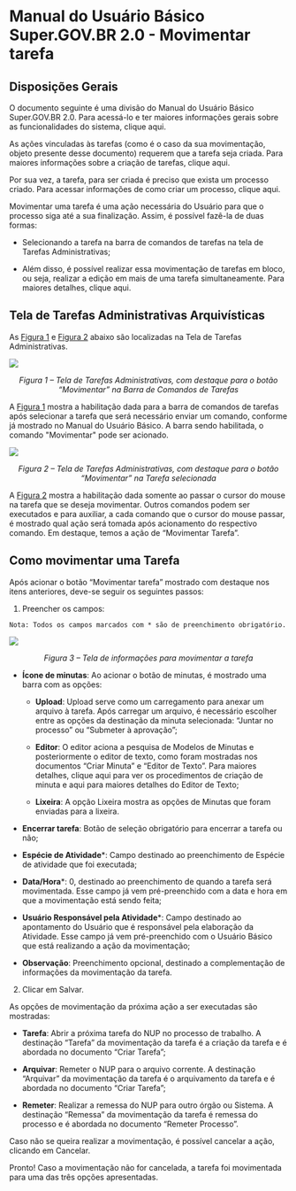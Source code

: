 # Manual do Usuário Básico Super.GOV.BR 2.0 - Movimentar tarefa

## Disposições Gerais

O documento seguinte é uma divisão do Manual do Usuário Básico Super.GOV.BR 2.0. Para acessá-lo e ter maiores informações gerais sobre as funcionalidades do sistema, clique aqui. 

As ações vinculadas às tarefas (como é o caso da sua movimentação, objeto presente desse documento) requerem que a tarefa seja criada. Para maiores informações sobre a criação de tarefas, clique aqui. 

Por sua vez, a tarefa, para ser criada é preciso que exista um processo criado. Para acessar informações de como criar um processo, clique aqui. 

Movimentar uma tarefa é uma ação necessária do Usuário para que o processo siga até a sua finalização. Assim, é possível fazê-la de duas formas:  

* Selecionando a tarefa na barra de comandos de tarefas na tela de Tarefas Administrativas; 

* Além disso, é possível realizar essa movimentação de tarefas em bloco, ou seja, realizar a edição em mais de uma tarefa simultaneamente. Para maiores detalhes, clique aqui. 

## Tela de Tarefas Administrativas Arquivísticas 

As <ins>Figura 1</ins> e <ins>Figura 2</ins> abaixo são localizadas na Tela de Tarefas Administrativas.

<img src="../../manual/figuras/TelaTarefas_MovimentarTarefa.png"/><p style="text-align: center;">*Figura 1 – Tela de Tarefas Administrativas, com destaque para o botão “Movimentar” na Barra de Comandos de Tarefas*</p>

A <ins>Figura 1</ins> mostra a habilitação dada para a barra de comandos de tarefas após selecionar a tarefa que será necessário enviar um comando, conforme já mostrado no Manual do Usuário Básico. A barra sendo habilitada, o comando "Movimentar" pode ser acionado.

<img src="../../manual/figuras/TelaTarefas_MovimentarTarefaMenu01.png"/><p style="text-align: center;">*Figura 2 – Tela de Tarefas Administrativas, com destaque para o botão “Movimentar” na Tarefa selecionada*</p>

A <ins>Figura 2</ins> mostra a habilitação dada somente ao passar o cursor do mouse na tarefa que se deseja movimentar. Outros comandos podem ser executados e para auxiliar, a cada comando que o cursor do mouse passar, é mostrado qual ação será tomada após acionamento do respectivo comando. Em destaque, temos a ação de “Movimentar Tarefa”.

## Como movimentar uma Tarefa

Após acionar o botão “Movimentar tarefa” mostrado com destaque nos itens anteriores, deve-se seguir os seguintes passos:

1. Preencher os campos:

```{note}
Nota: Todos os campos marcados com * são de preenchimento obrigatório.
```

<img src="../../manual/figuras/TelaMovimentarTarefa.png"/><p style="text-align: center;">*Figura 3 – Tela de informações para movimentar a tarefa*</p>

* **Ícone de minutas**: Ao acionar o botão de minutas, é mostrado uma barra com as opções: 

	* **Upload**: Upload serve como um carregamento para anexar um arquivo à tarefa. Após carregar um arquivo, é necessário escolher entre as opções da destinação da minuta selecionada: “Juntar no processo” ou “Submeter à aprovação”; 

	* **Editor**: O editor aciona a pesquisa de Modelos de Minutas e posteriormente o editor de texto, como foram mostradas nos documentos “Criar Minuta” e “Editor de Texto”. Para maiores detalhes, clique aqui para ver os procedimentos de criação de minuta e aqui para maiores detalhes do Editor de Texto;

	 * **Lixeira**: A opção Lixeira mostra as opções de Minutas que foram enviadas para a lixeira.   

* **Encerrar tarefa**: Botão de seleção obrigatório para encerrar a tarefa ou não; 

* **Espécie de Atividade***: Campo destinado ao preenchimento de Espécie de atividade que foi executada;

* **Data/Hora***:  0, destinado ao preenchimento de quando a tarefa será movimentada. Esse campo já vem pré-preenchido com a data e hora em que a movimentação está sendo feita;

* **Usuário Responsável pela Atividade***: Campo destinado ao apontamento do Usuário que é responsável pela elaboração da Atividade. Esse campo já vem pré-preenchido com o Usuário Básico que está realizando a ação da movimentação; 

* **Observação**: Preenchimento opcional, destinado a complementação de informações da movimentação da tarefa. 

2. Clicar em Salvar.

As opções de movimentação da próxima ação a ser executadas são mostradas: 

* **Tarefa**: Abrir a próxima tarefa do NUP no processo de trabalho. A destinação “Tarefa” da movimentação da tarefa é a criação da tarefa e é abordada no documento “Criar Tarefa”; 

* **Arquivar**: Remeter o NUP para o arquivo corrente. A destinação “Arquivar” da movimentação da tarefa é o arquivamento da tarefa e é abordada no documento “Criar Tarefa”;

* **Remeter**: Realizar a remessa do NUP para outro órgão ou Sistema. A destinação “Remessa” da movimentação da tarefa é remessa do processo e é abordada no documento “Remeter Processo”. 

Caso não se queira realizar a movimentação, é possível cancelar a ação, clicando em Cancelar. 

Pronto! Caso a movimentação não for cancelada, a tarefa foi movimentada para uma das três opções apresentadas. 